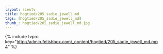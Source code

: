 ```yaml
--- 
layout: sieutv
title: hogtied/205_sadie_jewell_md
tags: [hogtied/205_sadie_jewell_md]
thumb_: hogtied/205_sadie_jewell_md.jpg
---
```

{% include tvpro key="http://admin.fetishbox.com/_content/hogtied/205_sadie_jewell_md.mp4" %} 
